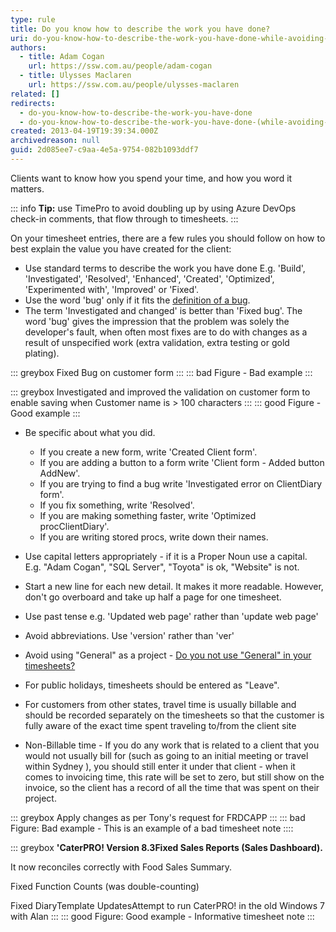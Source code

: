 ```yaml
---
type: rule
title: Do you know how to describe the work you have done?
uri: do-you-know-how-to-describe-the-work-you-have-done-while-avoiding-the-word-bug
authors:
  - title: Adam Cogan
    url: https://ssw.com.au/people/adam-cogan
  - title: Ulysses Maclaren
    url: https://ssw.com.au/people/ulysses-maclaren
related: []
redirects:
  - do-you-know-how-to-describe-the-work-you-have-done
  - do-you-know-how-to-describe-the-work-you-have-done-(while-avoiding-the-word-bug)
created: 2013-04-19T19:39:34.000Z
archivedreason: null
guid: 2d085ee7-c9aa-4e5a-9754-082b1093ddf7
---
```

Clients want to know how you spend your time, and how you word it matters.

::: info
**Tip:** use TimePro to avoid doubling up by using Azure DevOps check-in comments, that flow through to timesheets.
:::

On your timesheet entries, there are a few rules you should follow on how to best explain the value you have created for the client:

<!--endintro-->

* Use standard terms to describe the work you have done
  E.g. 'Build', 'Investigated', 'Resolved', 'Enhanced', 'Created', 'Optimized', 'Experimented with', 'Improved' or 'Fixed'.
* Use the word 'bug' only if it fits the [definition of a bug](/management-is-your-client-clear-on-the-definition-of-a-bug).
* The term 'Investigated and changed' is better than 'Fixed bug'.
  The word 'bug' gives the impression that the problem was solely the developer's fault, when often most fixes are to do with changes as a result of unspecified work (extra validation, extra testing or gold plating).

::: greybox
Fixed Bug on customer form
:::
::: bad
Figure - Bad example
:::

::: greybox
Investigated and improved the validation on customer form to enable saving when Customer name is \> 100 characters
:::
::: good
Figure - Good example
:::

* Be specific about what you did.   

  * If you create a new form, write 'Created Client form'.
  * If you are adding a button to a form write 'Client form - Added button AddNew'.
  * If you are trying to find a bug write 'Investigated error on ClientDiary form'. 
  * If you fix something, write 'Resolved'. 
  * If you are making something faster, write 'Optimized procClientDiary'. 
  * If you are writing stored procs, write down their names.
* Use capital letters appropriately - if it is a Proper Noun use a capital.\
  E.g. "Adam Cogan", "SQL Server", "Toyota" is ok, "Website" is not.
* Start a new line for each new detail. It makes it more readable. However, don't go overboard and take up half a page for one timesheet.
* Use past tense e.g. 'Updated web page' rather than 'update web page'
* Avoid abbreviations. Use 'version' rather than 'ver'
* Avoid using "General" as a project - [Do you not use "General" in your timesheets?](https://www.ssw.com.au/rules/do-not-use-general-in-your-timesheets)
* For public holidays, timesheets should be entered as "Leave".
* For customers from other states, travel time is usually billable and should be recorded separately on the timesheets so that the customer is fully aware of the exact time spent traveling to/from the client site
* Non-Billable time - If you do any work that is related to a client that you would not usually bill for (such as going to an initial meeting or travel within Sydney ), you should still enter it under that client - when it comes to invoicing time, this rate will be set to zero, but still show on the invoice, so the client has a record of all the time that was spent on their project.

::: greybox
Apply changes as per Tony's request for FRDCAPP
:::
::: bad
Figure: Bad example - This is an example of a bad timesheet note
::::

::: greybox
**'CaterPRO! Version 8.3Fixed Sales Reports (Sales Dashboard).**

It now reconciles correctly with Food Sales Summary.

Fixed Function Counts (was double-counting)

Fixed DiaryTemplate UpdatesAttempt to run CaterPRO! in the old Windows 7 with Alan
:::
::: good
Figure: Good example -  Informative timesheet note
:::
